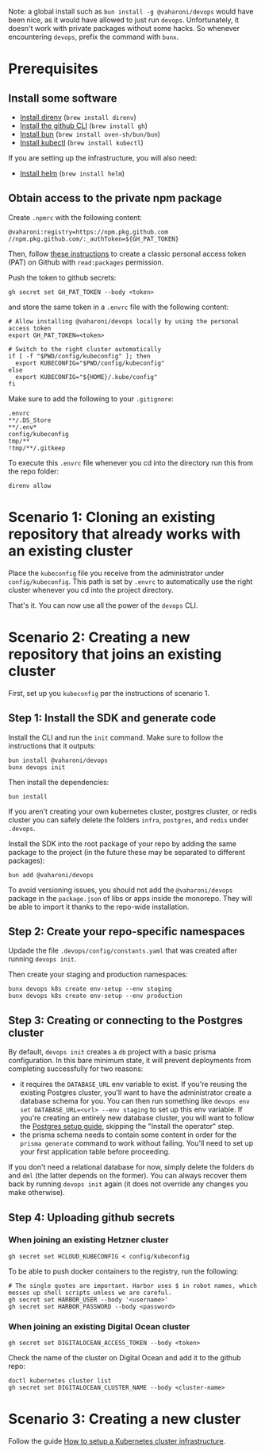 Note: a global install such as `bun install -g @vaharoni/devops` would have been nice, as it would have allowed to just run `devops`. Unfortunately, it doesn't work with private packages without some hacks. So whenever encountering `devops`, prefix the command with `bunx`.

# Prerequisites

## Install some software

- [Install direnv](https://direnv.net/docs/installation.html) (`brew install direnv`)
- [Install the github CLI](https://cli.github.com/) (`brew install gh`)
- [Install bun](https://bun.sh/docs/installation) (`brew install oven-sh/bun/bun`)
- [Install kubectl](https://kubernetes.io/docs/tasks/tools/) (`brew install kubectl`)

If you are setting up the infrastructure, you will also need:

- [Install helm](https://helm.sh/docs/intro/install/) (`brew install helm`)

## Obtain access to the private npm package

Create `.npmrc` with the following content:

```text
@vaharoni:registry=https://npm.pkg.github.com
//npm.pkg.github.com/:_authToken=${GH_PAT_TOKEN}
```

Then, follow [these instructions][1] to create a classic personal access token (PAT) on Github with `read:packages` permission.

[1]: https://docs.github.com/en/authentication/keeping-your-account-and-data-secure/managing-your-personal-access-tokens#creating-a-fine-grained-personal-access-token

Push the token to github secrets:

```shell
gh secret set GH_PAT_TOKEN --body <token>
```

and store the same token in a `.envrc` file with the following content:

```shell
# Allow installing @vaharoni/devops locally by using the personal access token
export GH_PAT_TOKEN=<token>

# Switch to the right cluster automatically
if [ -f "$PWD/config/kubeconfig" ]; then
  export KUBECONFIG="$PWD/config/kubeconfig"
else
  export KUBECONFIG="${HOME}/.kube/config"
fi
```

Make sure to add the following to your `.gitignore`:
```text
.envrc
**/.DS_Store
**/.env*
config/kubeconfig
tmp/**
!tmp/**/.gitkeep
```

To execute this `.envrc` file whenever you cd into the directory run this from the repo folder:

```shell
direnv allow
```

# Scenario 1: Cloning an existing repository that already works with an existing cluster

Place the `kubeconfig` file you receive from the administrator under `config/kubeconfig`. This path is set by `.envrc` to automatically use the right cluster whenever you cd into the project directory.

That's it. You can now use all the power of the `devops` CLI.

# Scenario 2: Creating a new repository that joins an existing cluster

First, set up you `kubeconfig` per the instructions of scenario 1.

## Step 1: Install the SDK and generate code

Install the CLI and run the `init` command. Make sure to follow the instructions that it outputs:
```shell
bun install @vaharoni/devops
bunx devops init
```

Then install the dependencies:
```shell
bun install
```

If you aren't creating your own kubernetes cluster, postgres cluster, or redis cluster you can safely delete the folders `infra`, `postgres`, and `redis` under `.devops`.

Install the SDK into the root package of your repo by adding the same package to the project (in the future these may be separated to different packages):

```shell
bun add @vaharoni/devops
```

To avoid versioning issues, you should not add the `@vaharoni/devops` package in the `package.json` of libs or apps inside the monorepo. They will be able to import it thanks to the repo-wide installation.

## Step 2: Create your repo-specific namespaces

Updade the file `.devops/config/constants.yaml` that was created after running `devops init`.

Then create your staging and production namespaces:
```shell
bunx devops k8s create env-setup --env staging
bunx devops k8s create env-setup --env production
```

## Step 3: Creating or connecting to the Postgres cluster

By default, `devops init` creates a `db` project with a basic prisma configuration. In this bare minimum state, it will prevent deployments from completing successfully for two reasons:
- it requires the `DATABASE_URL` env variable to exist. If you're reusing the existing Postgres cluster, you'll want to have the administrator create a database schema for you. You can then run something like `devops env set DATABASE_URL=<url> --env staging` to set up this env variable. If you're creating an entirely new database cluster, you will want to follow the [Postgres setup guide](./infra/Postgres.md), skipping the "Install the operator" step.
- the prisma schema needs to contain some content in order for the `prisma generate` command to work without failing. You'll need to set up your first application table before proceeding.

If you don't need a relational database for now, simply delete the folders `db` and `dml` (the latter depends on the former). You can always recover them back by running `devops init` again (it does not override any changes you make otherwise).

## Step 4: Uploading github secrets

### When joining an existing Hetzner cluster

```shell
gh secret set HCLOUD_KUBECONFIG < config/kubeconfig
```

To be able to push docker containers to the registry, run the following:

```shell
# The single quotes are important. Harbor uses $ in robot names, which messes up shell scripts unless we are careful.
gh secret set HARBOR_USER --body '<username>'
gh secret set HARBOR_PASSWORD --body <password>
```

### When joining an existing Digital Ocean cluster

```shell
gh secret set DIGITALOCEAN_ACCESS_TOKEN --body <token>
```

Check the name of the cluster on Digital Ocean and add it to the github repo:

```shell
doctl kubernetes cluster list
gh secret set DIGITALOCEAN_CLUSTER_NAME --body <cluster-name>
```

# Scenario 3: Creating a new cluster

Follow the guide [How to setup a Kubernetes cluster infrastructure](./infra/README.md).